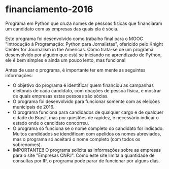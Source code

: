 # financiamento-2016
Programa em Python que cruza nomes de pessoas físicas que financiaram um candidato com as empresas das quais ela é sócia.

Este programa foi desenvolvido como trabalho final para o MOOC "Introdução à Programação: Python para Jornalistas", ofericido pelo Knight Center for Journalism in the Americas.
Como trata-se de um programa desenvolvido por alguém que está se iniciando no aprendizado de Python, ele é bem simples e ainda um pouco lento, mas funciona!

Antes de usar o programa, é importante ter em mente as seguintes informações:
- O objetivo do programa é identificar quem financiou as campanhas eleitorais de cada candidato, com doações de pessoa física, e mostrar de quais empresas estas pessoas são sócias.
- O programa foi desenvolvido para funcionar somente com as eleições municipais de 2016.
- O programa funciona para candidados de qualquer cargo e de qualquer cidade do Brasil, mas por questões de rapidez, é necessário indicar o estado onde o candidato concorreu.
- O programa só funciona se o nome completo do candidato for indicado. Muitos candidados se idendificam com apelidos os nomes abreviados, mas o programa só aceitará o nome completo (com todos os sobrenomes).
- IMPORTANTE!! O programa solicita as informações sobre as empresas para o site "Empresas CNPJ". Como este site limita a quantidade de consultas por IP, o programa pode parar de funcionar por alguns dias.
